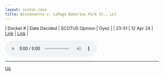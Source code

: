 ```yaml
---
layout: scotus_case
title: Bissonnette v. LePage Bakeries Park St., LLC
---
```


| Docket # | Date Decided | SCOTUS Opinion | Oyez |
| 23-51 | 12 Apr 24 | [Link](https://www.supremecourt.gov/opinions/23pdf/601us2r12_7648.pdf) | [Link](https://www.oyez.org/cases/2023/23-51) |

<audio controls>
   <source src='./resources/23-51.mp3' type='audio/mpeg'>
</audio>

<object data='./resources/23-51.pdf' type='application/pdf'></object>

---

[Up](./README.md)